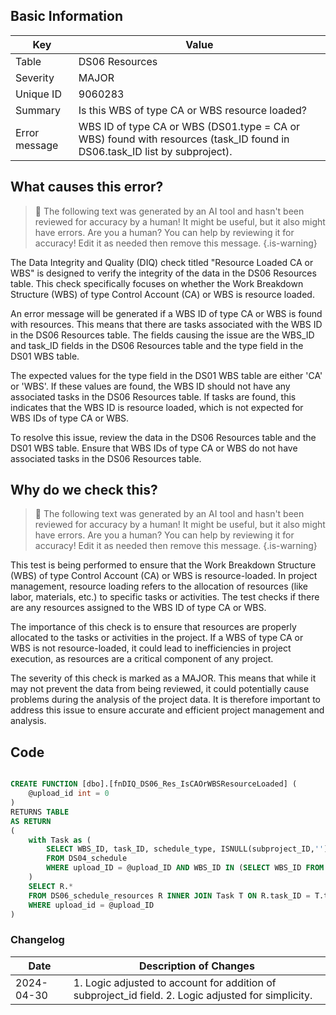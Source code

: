 ## Basic Information

| Key           | Value                                                                                                                     |
| ------------- | ------------------------------------------------------------------------------------------------------------------------- |
| Table         | DS06 Resources                                                                                                            |
| Severity      | MAJOR                                                                                                                   |
| Unique ID     | 9060283                                                                                                                   |
| Summary       | Is this WBS of type CA or WBS resource loaded?                                                                            |
| Error message | WBS ID of type CA or WBS (DS01.type = CA or WBS) found with resources (task_ID found in DS06.task_ID list by subproject). |

## What causes this error?

> :robot: The following text was generated by an AI tool and hasn't been reviewed for accuracy by a human! It might be useful, but it also might have errors. Are you a human? You can help by reviewing it for accuracy! Edit it as needed then remove this message.
> {.is-warning}

The Data Integrity and Quality (DIQ) check titled "Resource Loaded CA or WBS" is designed to verify the integrity of the data in the DS06 Resources table. This check specifically focuses on whether the Work Breakdown Structure (WBS) of type Control Account (CA) or WBS is resource loaded.

An error message will be generated if a WBS ID of type CA or WBS is found with resources. This means that there are tasks associated with the WBS ID in the DS06 Resources table. The fields causing the issue are the WBS_ID and task_ID fields in the DS06 Resources table and the type field in the DS01 WBS table.

The expected values for the type field in the DS01 WBS table are either 'CA' or 'WBS'. If these values are found, the WBS ID should not have any associated tasks in the DS06 Resources table. If tasks are found, this indicates that the WBS ID is resource loaded, which is not expected for WBS IDs of type CA or WBS.

To resolve this issue, review the data in the DS06 Resources table and the DS01 WBS table. Ensure that WBS IDs of type CA or WBS do not have associated tasks in the DS06 Resources table.

## Why do we check this?

> :robot: The following text was generated by an AI tool and hasn't been reviewed for accuracy by a human! It might be useful, but it also might have errors. Are you a human? You can help by reviewing it for accuracy! Edit it as needed then remove this message.
> {.is-warning}

This test is being performed to ensure that the Work Breakdown Structure (WBS) of type Control Account (CA) or WBS is resource-loaded. In project management, resource loading refers to the allocation of resources (like labor, materials, etc.) to specific tasks or activities. The test checks if there are any resources assigned to the WBS ID of type CA or WBS.

The importance of this check is to ensure that resources are properly allocated to the tasks or activities in the project. If a WBS of type CA or WBS is not resource-loaded, it could lead to inefficiencies in project execution, as resources are a critical component of any project.

The severity of this check is marked as a MAJOR. This means that while it may not prevent the data from being reviewed, it could potentially cause problems during the analysis of the project data. It is therefore important to address this issue to ensure accurate and efficient project management and analysis.

## Code

```sql

CREATE FUNCTION [dbo].[fnDIQ_DS06_Res_IsCAOrWBSResourceLoaded] (
	@upload_id int = 0
)
RETURNS TABLE
AS RETURN
(
	with Task as (
		SELECT WBS_ID, task_ID, schedule_type, ISNULL(subproject_ID,'') SubP
		FROM DS04_schedule
		WHERE upload_ID = @upload_ID AND WBS_ID IN (SELECT WBS_ID FROM DS01_WBS WHERE upload_ID = @upload_id AND type IN ('CA','WBS'))
	)
	SELECT R.*
	FROM DS06_schedule_resources R INNER JOIN Task T ON R.task_ID = T.task_ID AND R.schedule_type = T.schedule_type AND ISNULL(R.subproject_ID,'') = T.SubP
	WHERE upload_id = @upload_ID
)
```

### Changelog

| Date       | Description of Changes                                                                              |
| ---------- | --------------------------------------------------------------------------------------------------- |
| 2024-04-30 | 1. Logic adjusted to account for addition of subproject_id field. 2. Logic adjusted for simplicity. |
